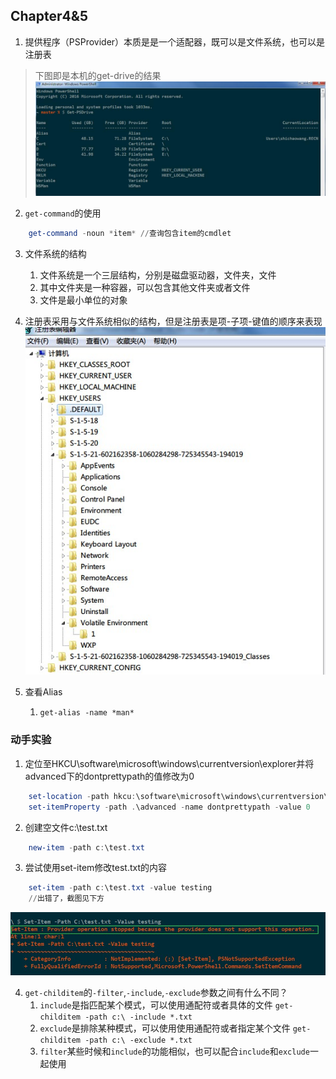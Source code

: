 ## Chapter4&5

1. 提供程序（PSProvider）本质是是一个适配器，既可以是文件系统，也可以是注册表
> 下图即是本机的get-drive的结果
![](./img/get-drive.jpg)


2. `get-command`的使用
``` powershell
    get-command -noun *item* //查询包含item的cmdlet

```

3. 文件系统的结构
    1. 文件系统是一个三层结构，分别是磁盘驱动器，文件夹，文件
    2. 其中文件夹是一种容器，可以包含其他文件夹或者文件
    3. 文件是最小单位的对象

4. 注册表采用与文件系统相似的结构，但是注册表是项-子项-键值的顺序来表现
![](./img/regedit.jpg)

5. 查看Alias
    1. `get-alias -name *man*`

### 动手实验
1. 定位至HKCU\software\microsoft\windows\currentversion\explorer并将advanced下的dontprettypath的值修改为0
``` powershell
    set-location -path hkcu:\software\microsoft\windows\currentversion\explorer
    set-itemProperty -path .\advanced -name dontprettypath -value 0

```
2. 创建空文件c:\test.txt
``` powershell
    new-item -path c:\test.txt
```

3. 尝试使用set-item修改test.txt的内容
``` powershell
    set-item -path c:\test.txt -value testing
    //出错了，截图见下方
```

![](./img/provider.jpg)

4. `get-childitem`的`-filter`,`-include`,`-exclude`参数之间有什么不同？
    1. `include`是指匹配某个模式，可以使用通配符或者具体的文件
        `get-childitem -path c:\ -include *.txt`
    2. `exclude`是排除某种模式，可以使用使用通配符或者指定某个文件
        `get-childitem -path c:\ -exclude *.txt`
    3. `filter`某些时候和`include`的功能相似，也可以配合`include`和`exclude`一起使用
